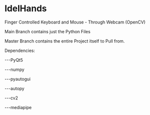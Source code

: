 # IdelHands
Finger Controlled Keyboard and Mouse - Through Webcam (OpenCV)

Main Branch contains just the Python Files

Master Branch contains the entire Project itself to Pull from.

Dependencies:

  ---PyQt5
  
  ---numpy
  
  ---pyautogui
  
  ---autopy
  
  ---cv2
  
  ---mediapipe
